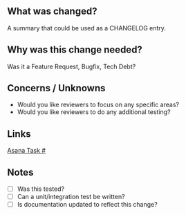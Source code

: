 ## What was changed?

A summary that could be used as a CHANGELOG entry.

## Why was this change needed?

Was it a Feature Request, Bugfix, Tech Debt?

## Concerns / Unknowns

- Would you like reviewers to focus on any specific areas?
- Would you like reviewers to do any additional testing?

## Links

[Asana Task #]()

## Notes
- [ ] Was this tested?
- [ ] Can a unit/integration test be written?
- [ ] Is documentation updated to reflect this change?